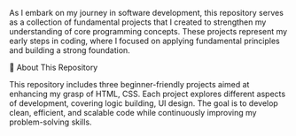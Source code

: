 As I embark on my journey in software development, this repository serves as a collection of fundamental projects that I created to strengthen my understanding of core programming concepts. 
These projects represent my early steps in coding, where I focused on applying fundamental principles and building a strong foundation.

📌 About This Repository

This repository includes three beginner-friendly projects aimed at enhancing my grasp of HTML, CSS.
Each project explores different aspects of development, covering logic building, UI design.
The goal is to develop clean, efficient, and scalable code while continuously improving my problem-solving skills.

